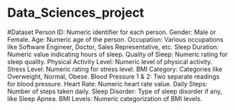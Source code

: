 # Data_Sciences_project

#Dataset
Person ID: Numeric identifier for each person.
Gender: Male or Female.
Age: Numeric age of the person.
Occupation: Various occupations like Software Engineer, Doctor, Sales Representative, etc.
Sleep Duration: Numeric value indicating hours of sleep.
Quality of Sleep: Numeric rating for sleep quality.
Physical Activity Level: Numeric level of physical activity.
Stress Level: Numeric rating for stress level.
BMI Category: Categories like Overweight, Normal, Obese.
Blood Pressure 1 & 2: Two separate readings for blood pressure.
Heart Rate: Numeric heart rate value.
Daily Steps: Number of steps taken daily.
Sleep Disorder: Type of sleep disorder if any, like Sleep Apnea.
BMI Levels: Numeric categorization of BMI levels.
